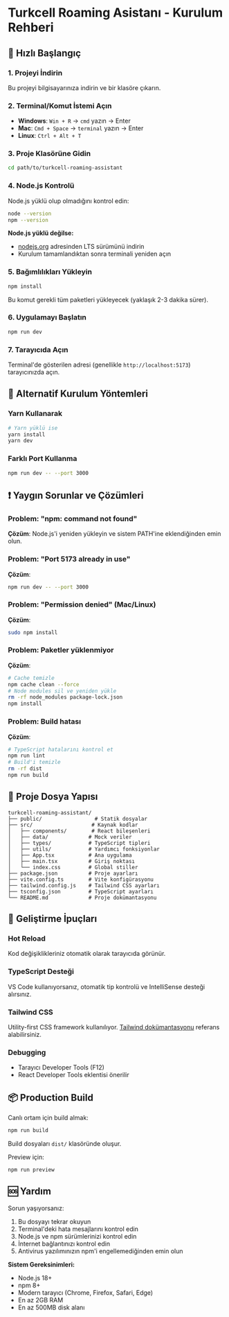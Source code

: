 # Turkcell Roaming Asistanı - Kurulum Rehberi

## 🚀 Hızlı Başlangıç

### 1. Projeyi İndirin
Bu projeyi bilgisayarınıza indirin ve bir klasöre çıkarın.

### 2. Terminal/Komut İstemi Açın
- **Windows**: `Win + R` → `cmd` yazın → Enter
- **Mac**: `Cmd + Space` → `terminal` yazın → Enter
- **Linux**: `Ctrl + Alt + T`

### 3. Proje Klasörüne Gidin
```bash
cd path/to/turkcell-roaming-assistant
```

### 4. Node.js Kontrolü
Node.js yüklü olup olmadığını kontrol edin:
```bash
node --version
npm --version
```

**Node.js yüklü değilse:**
- [nodejs.org](https://nodejs.org) adresinden LTS sürümünü indirin
- Kurulum tamamlandıktan sonra terminali yeniden açın

### 5. Bağımlılıkları Yükleyin
```bash
npm install
```

Bu komut gerekli tüm paketleri yükleyecek (yaklaşık 2-3 dakika sürer).

### 6. Uygulamayı Başlatın
```bash
npm run dev
```

### 7. Tarayıcıda Açın
Terminal'de gösterilen adresi (genellikle `http://localhost:5173`) tarayıcınızda açın.

## 🔧 Alternatif Kurulum Yöntemleri

### Yarn Kullanarak
```bash
# Yarn yüklü ise
yarn install
yarn dev
```

### Farklı Port Kullanma
```bash
npm run dev -- --port 3000
```

## ❗ Yaygın Sorunlar ve Çözümleri

### Problem: "npm: command not found"
**Çözüm**: Node.js'i yeniden yükleyin ve sistem PATH'ine eklendiğinden emin olun.

### Problem: "Port 5173 already in use"
**Çözüm**: 
```bash
npm run dev -- --port 3000
```

### Problem: "Permission denied" (Mac/Linux)
**Çözüm**:
```bash
sudo npm install
```

### Problem: Paketler yüklenmiyor
**Çözüm**:
```bash
# Cache temizle
npm cache clean --force
# Node modules sil ve yeniden yükle
rm -rf node_modules package-lock.json
npm install
```

### Problem: Build hatası
**Çözüm**:
```bash
# TypeScript hatalarını kontrol et
npm run lint
# Build'i temizle
rm -rf dist
npm run build
```

## 📁 Proje Dosya Yapısı

```
turkcell-roaming-assistant/
├── public/                 # Statik dosyalar
├── src/                   # Kaynak kodlar
│   ├── components/        # React bileşenleri
│   ├── data/             # Mock veriler
│   ├── types/            # TypeScript tipleri
│   ├── utils/            # Yardımcı fonksiyonlar
│   ├── App.tsx           # Ana uygulama
│   ├── main.tsx          # Giriş noktası
│   └── index.css         # Global stiller
├── package.json          # Proje ayarları
├── vite.config.ts        # Vite konfigürasyonu
├── tailwind.config.js    # Tailwind CSS ayarları
├── tsconfig.json         # TypeScript ayarları
└── README.md             # Proje dokümantasyonu
```

## 🎯 Geliştirme İpuçları

### Hot Reload
Kod değişiklikleriniz otomatik olarak tarayıcıda görünür.

### TypeScript Desteği
VS Code kullanıyorsanız, otomatik tip kontrolü ve IntelliSense desteği alırsınız.

### Tailwind CSS
Utility-first CSS framework kullanılıyor. [Tailwind dokümantasyonu](https://tailwindcss.com/docs) referans alabilirsiniz.

### Debugging
- Tarayıcı Developer Tools (F12)
- React Developer Tools eklentisi önerilir

## 📦 Production Build

Canlı ortam için build almak:
```bash
npm run build
```

Build dosyaları `dist/` klasöründe oluşur.

Preview için:
```bash
npm run preview
```

## 🆘 Yardım

Sorun yaşıyorsanız:
1. Bu dosyayı tekrar okuyun
2. Terminal'deki hata mesajlarını kontrol edin
3. Node.js ve npm sürümlerinizi kontrol edin
4. İnternet bağlantınızı kontrol edin
5. Antivirus yazılımınızın npm'i engellemediğinden emin olun

**Sistem Gereksinimleri:**
- Node.js 18+ 
- npm 8+
- Modern tarayıcı (Chrome, Firefox, Safari, Edge)
- En az 2GB RAM
- En az 500MB disk alanı
